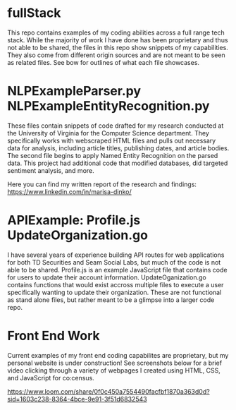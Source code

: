 # fullStack
This repo contains examples of my coding abilities across a full range tech stack. While the majority of work I have done has been proprietary and thus not able to be shared, the files in this repo show snippets of my capabilities. They also come from different origin sources and are not meant to be seen as related files. See bow for outlines of what each file showcases. 

# NLPExampleParser.py NLPExampleEntityRecognition.py

These files contain snippets of code drafted for my research conducted at the University of Virginia for the Computer Science department. They specifically works with webscraped HTML files and pulls out necessary data for analysis, including article titles, publishing dates, and article bodies. The second file begins to apply Named Entity Recognition on the parsed data. This project had additional code that modified databases, did targeted sentiment analysis, and more. 

Here you can find my written report of the research and findings: https://www.linkedin.com/in/marisa-dinko/

# APIExample: Profile.js UpdateOrganization.go

I have several years of experience building API routes for web applications for both TD Securities and Seam Social Labs, but much of the code is not able to be shared. Profile.js is an example JavaScript file that contains code for users to update their account information. UpdateOganization.go contains functions that would exist accross multiple files to execute a user specifically wanting to update their organization. These are not functional as stand alone files, but rather meant to be a glimpse into a larger code repo. 

# Front End Work 

Current examples of my front end coding capabilites are proprietary, but my personal website is under construction! See screenshots below for a brief video clicking through a variety of webpages I created using HTML, CSS, and JavaScript for co:census. 

https://www.loom.com/share/0f0c450a7554490facfbf1870a363d0d?sid=1603c238-8364-4bce-9e91-3f51d6832543


